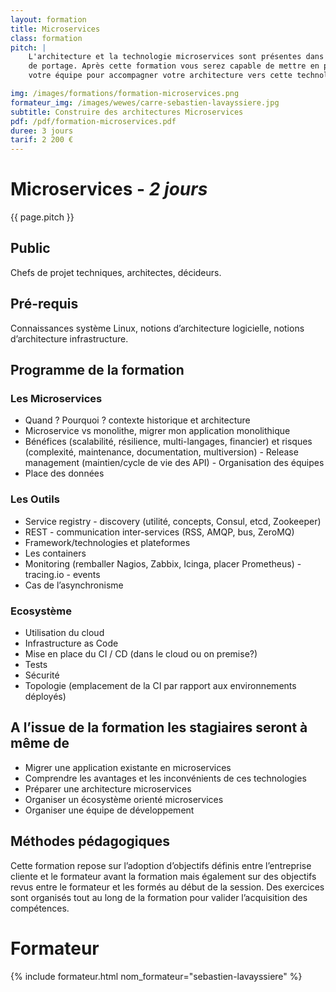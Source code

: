 ```yaml
---
layout: formation
title: Microservices
class: formation
pitch: |
    L'architecture et la technologie microservices sont présentes dans presque tous les projets en création ou en cours
    de portage. Après cette formation vous serez capable de mettre en place une réflexion et des actions au sein de
    votre équipe pour accompagner votre architecture vers cette technologie.

img: /images/formations/formation-microservices.png
formateur_img: /images/wewes/carre-sebastien-lavayssiere.jpg
subtitle: Construire des architectures Microservices
pdf: /pdf/formation-microservices.pdf
duree: 3 jours
tarif: 2 200 €
---
```


# Microservices - *2 jours*

{{ page.pitch }}

## Public


Chefs de projet techniques, architectes, décideurs.

## Pré-requis


Connaissances système Linux, notions d’architecture logicielle, notions d’architecture infrastructure.


## Programme de la formation

### Les Microservices

* Quand ? Pourquoi ? contexte historique et architecture
* Microservice vs monolithe, migrer mon application monolithique
* Bénéfices (scalabilité, résilience, multi-langages, financier) et risques (complexité, maintenance, documentation, multiversion) - Release management (maintien/cycle de vie des API) - Organisation des équipes
* Place des données


### Les Outils

* Service registry - discovery (utilité, concepts, Consul, etcd, Zookeeper)
* REST - communication inter-services (RSS, AMQP, bus, ZeroMQ)
* Framework/technologies et plateformes
* Les containers
* Monitoring (remballer Nagios, Zabbix, Icinga, placer Prometheus) - tracing.io - events
* Cas de l’asynchronisme


### Ecosystème

* Utilisation du cloud
* Infrastructure as Code
* Mise en place du CI / CD (dans le cloud ou on premise?)
* Tests
* Sécurité
* Topologie (emplacement de la CI par rapport aux environnements déployés)


## A l’issue de la formation les stagiaires seront à même de


* Migrer une application existante en microservices
* Comprendre les avantages et les inconvénients de ces technologies
* Préparer une architecture microservices
* Organiser un écosystème orienté microservices
* Organiser une équipe de développement


## Méthodes pédagogiques

Cette formation repose sur l’adoption d’objectifs définis entre l’entreprise cliente et le formateur avant la formation
mais également sur des objectifs revus entre le formateur et les formés au début de la session. Des exercices sont
organisés tout au long de la formation pour valider l’acquisition des compétences.

# Formateur

{% include formateur.html nom_formateur="sebastien-lavayssiere" %}
